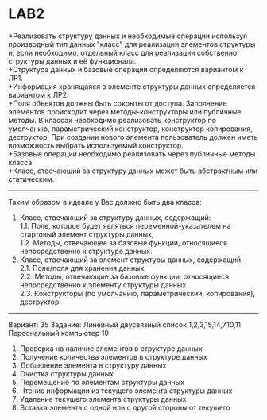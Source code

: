 # LAB2

+Реализовать структуру данных и необходимые операции используя производный тип данных "класс" для реализации элементов структуры и, если необходимо, отдельный класс для реализации собственно структуры данных и её функционала.  
+Структура данных и базовые операции определяются вариантом к ЛР1.  
+Информация хранящаяся в элементе структуры данных определяется вариантом к ЛР2.   
+Поля объектов должны быть сокрыты от доступа. Заполнение элементов происходит через методы-конструкторы или публичные методы. В классах необходимо реализовать конструктор по умолчанию, параметрический конструктор, конструктор копирования, деструктор. При создании нового элемента пользователь должен иметь возможность выбрать используемый конструктор.  
+Базовые операции необходимо реализовать через публичные методы класса.  
+Класс, отвечающий за структуру данных может быть абстрактным или статическим.
____________________________________________________________________________________________________________________________________________________________________
Таким образом в идеале у Вас должно быть два класса:
  1. Класс, отвечающий за структуру данных, содержащий:  
    1.1. Поле, которое будет являться переменной-указателем на стартовый элемент структуры данных,  
    1.2. Методы, отвечающее за базовые функции, относящиеся непосредственно к структуре данных.
  3. Класс, отвечающий за элемент структуры данных, содержащий:  
    2.1. Поле/поля для хранения данных,  
    2.2. Методы, отвечающие за базовые функции, относящиеся непосредственно к элементу структуры данных  
    2.3. Конструкторы (по умолчанию, параметрический, копирования), деструктор.
____________________________________________________________________________________________________________________________________________________________________
Вариант: 35
Задание: Линейный двусвязный список	1,2,3,15,14,7,10,11	Персональный компьютер	10

1.	Проверка на наличие элементов в структуре данных
2.	Получение количества элементов  в структуре данных
3.	Добавление элемента  в структуру данных
7.	Очистка структуры данных
10.	Перемещение по элементам структуры данных
11.	Чтение информации из текущего элемента структуры данных
14.	Удаление текущего элемента структуры данных
15.	Вставка элемента с одной или с другой стороны от текущего
